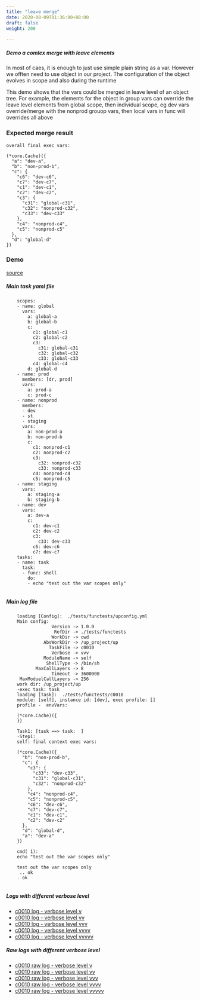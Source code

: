```yaml
---
title: "leave merge"
date: 2020-08-09T01:36:00+88:00
draft: false
weight: 200

---
```


##### Demo a comlex merge with leave elements

In most of caes, it is enough to just use simple plain string as a var. However we offten need to use object in our project. The configuration of the object evolves in scope and also during the runtime

This demo shows that the vars could be merged in leave level of an object tree. For example, the elements for the object in group vars can override the leave level elements from global scope, then individual scope, eg dev vars override/merge with the nonprod grouop vars, then local vars in func will overrides all above


### Expected merge result


```
overall final exec vars:

(*core.Cache)({
  "a": "dev-a",
  "b": "non-prod-b",
  "c": {
    "c6": "dev-c6",
    "c7": "dev-c7",
    "c1": "dev-c1",
    "c2": "dev-c2",
    "c3": {
      "c31": "global-c31",
      "c32": "nonprod-c32",
      "c33": "dev-c33"
    },
    "c4": "nonprod-c4",
    "c5": "nonprod-c5"
  },
  "d": "global-d"
})
```











### Demo








[source](https://github.com/upcmd/up/blob/master/tests/functests/c0010.yml)

##### Main task yaml file
```
    scopes:
    - name: global
      vars:
        a: global-a
        b: global-b
        c:
          c1: global-c1
          c2: global-c2
          c3:
            c31: global-c31
            c32: global-c32
            c33: global-c33
          c4: global-c4
        d: global-d
    - name: prod
      members: [dr, prod]
      vars:
        a: prod-a
        c: prod-c
    - name: nonprod
      members:
      - dev
      - st
      - staging
      vars:
        a: non-prod-a
        b: non-prod-b
        c:
          c1: nonprod-c1
          c2: nonprod-c2
          c3:
            c32: nonprod-c32
            c33: nonprod-c33
          c4: nonprod-c4
          c5: nonprod-c5
    - name: staging
      vars:
        a: staging-a
        b: staging-b
    - name: dev
      vars:
        a: dev-a
        c:
          c1: dev-c1
          c2: dev-c2
          c3:
            c33: dev-c33
          c6: dev-c6
          c7: dev-c7
    tasks:
    - name: task
      task:
      - func: shell
        do:
        - echo "test out the var scopes only"
    
```
##### Main log file
```
    loading [Config]:  ./tests/functests/upconfig.yml
    Main config:
                 Version -> 1.0.0
                  RefDir -> ./tests/functests
                 WorkDir -> cwd
              AbsWorkDir -> /up_project/up
                TaskFile -> c0010
                 Verbose -> vvv
              ModuleName -> self
               ShellType -> /bin/sh
           MaxCallLayers -> 8
                 Timeout -> 3600000
     MaxModuelCallLayers -> 256
    work dir: /up_project/up
    -exec task: task
    loading [Task]:  ./tests/functests/c0010
    module: [self], instance id: [dev], exec profile: []
    profile -  envVars:
    
    (*core.Cache)({
    })
    
    Task1: [task ==> task:  ]
    -Step1:
    self: final context exec vars:
    
    (*core.Cache)({
      "b": "non-prod-b",
      "c": {
        "c3": {
          "c33": "dev-c33",
          "c31": "global-c31",
          "c32": "nonprod-c32"
        },
        "c4": "nonprod-c4",
        "c5": "nonprod-c5",
        "c6": "dev-c6",
        "c7": "dev-c7",
        "c1": "dev-c1",
        "c2": "dev-c2"
      },
      "d": "global-d",
      "a": "dev-a"
    })
    
    cmd( 1):
    echo "test out the var scopes only"
    
    test out the var scopes only
     .. ok
    . ok
    
```


##### Logs with different verbose level
* [c0010 log - verbose level v](../../logs/c0010_v)
* [c0010 log - verbose level vv](../../logs/c0010_vv)
* [c0010 log - verbose level vvv](../../logs/c0010_vvvv)
* [c0010 log - verbose level vvvv](../../logs/c0010_vvvv)
* [c0010 log - verbose level vvvvv](../../logs/c0010_vvvvv)

##### Raw logs with different verbose level
* [c0010 raw log - verbose level v](../../reflogs/c0010_v.log)
* [c0010 raw log - verbose level vv](../../reflogs/c0010_vv.log)
* [c0010 raw log - verbose level vvv](../../reflogs/c0010_vvv.log)
* [c0010 raw log - verbose level vvvv](../../reflogs/c0010_vvvv.log)
* [c0010 raw log - verbose level vvvvv](../../reflogs/c0010_vvvvv.log)







